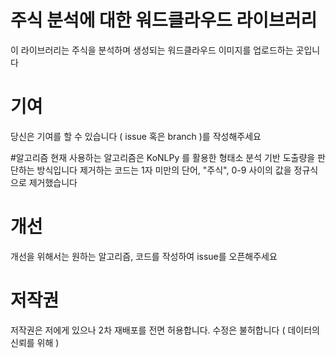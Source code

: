 # 주식 분석에 대한 워드클라우드 라이브러리
이 라이브러리는 주식을 분석하며 생성되는 워드클라우드 이미지를 업로드하는 곳입니다

# 기여
당신은 기여를 할 수 있습니다 ( issue 혹은 branch )를 작성해주세요

#알고리즘
현재 사용하는 알고리즘은 KoNLPy 를 활용한 형태소 분석 기반 도출량을 판단하는 방식입니다
제거하는 코드는 1자 미만의 단어, "주식", 0-9 사이의 값을 정규식으로 제거했습니다

# 개선
개선을 위해서는 원하는 알고리즘, 코드를 작성하여 issue를 오픈해주세요

# 저작권
저작권은 저에게 있으나 2차 재배포를 전면 허용합니다. 수정은 불허합니다 ( 데이터의 신뢰를 위해 )
